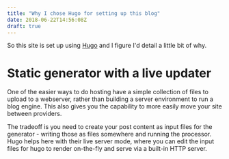 ```yaml
---
title: "Why I chose Hugo for setting up this blog"
date: 2018-06-22T14:56:08Z
draft: true
---
```


So this site is set up using [Hugo](https://gohugo.io) and I figure I'd detail a little bit of why.

# Static generator with a live updater

One of the easier ways to do hosting have a simple collection of files to upload to a webserver,
rather than building a server environment to run a blog engine. This also gives you the capability to more easily move your site between
providers.

The tradeoff is you need to create your post content as input files for the generator - writing those as files somewhere and running the
processor. Hugo helps here with their live server mode, where you can edit the input files for hugo to render on-the-fly and serve via a
built-in HTTP server.
